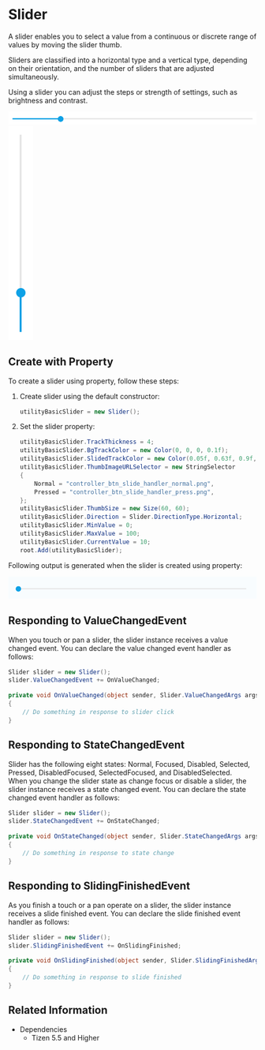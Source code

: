 # Slider
A slider enables you to select a value from a continuous or discrete range of values by moving the slider thumb.

Sliders are classified into a horizontal type and a vertical type, depending on their orientation, and the number of sliders that are adjusted simultaneously.

Using a slider you can adjust the steps or strength of settings, such as brightness and contrast.

![Slider](./media/slider.png) ![Slider](./media/slider2.png)

## Create with Property

To create a slider using property, follow these steps:

1. Create slider using the default constructor:

    ```cs
    utilityBasicSlider = new Slider();
    ```

2. Set the slider property:

    ```cs
    utilityBasicSlider.TrackThickness = 4;
    utilityBasicSlider.BgTrackColor = new Color(0, 0, 0, 0.1f);
    utilityBasicSlider.SlidedTrackColor = new Color(0.05f, 0.63f, 0.9f, 1);
    utilityBasicSlider.ThumbImageURLSelector = new StringSelector
    {
        Normal = "controller_btn_slide_handler_normal.png",
        Pressed = "controller_btn_slide_handler_press.png",
    };
    utilityBasicSlider.ThumbSize = new Size(60, 60);
    utilityBasicSlider.Direction = Slider.DirectionType.Horizontal;
    utilityBasicSlider.MinValue = 0;
    utilityBasicSlider.MaxValue = 100;
    utilityBasicSlider.CurrentValue = 10;
    root.Add(utilityBasicSlider);
    ```

Following output is generated when the slider is created using property:

![Slider](./media/slider.gif)

## Responding to ValueChangedEvent
When you touch or pan a slider, the slider instance receives a value changed event.
You can declare the value changed event handler as follows:

```cs
Slider slider = new Slider();
slider.ValueChangedEvent += OnValueChanged;
```

```cs
private void OnValueChanged(object sender, Slider.ValueChangedArgs args)
{
    // Do something in response to slider click
}
```

## Responding to StateChangedEvent
Slider has the following eight states: Normal, Focused, Disabled, Selected, Pressed, DisabledFocused, SelectedFocused, and DisabledSelected.  
When you change the slider state as change focus or disable a slider, the slider instance receives a state changed event. You can declare the state changed event handler as follows:

```cs
Slider slider = new Slider();
slider.StateChangedEvent += OnStateChanged;
```

```cs
private void OnStateChanged(object sender, Slider.StateChangedArgs args)
{
    // Do something in response to state change
}
```

## Responding to SlidingFinishedEvent
As you finish a touch or a pan operate on a slider, the slider instance receives a slide finished event. You can declare the slide finished event handler as follows:

```cs
Slider slider = new Slider();
slider.SlidingFinishedEvent += OnSlidingFinished;
```

```cs
private void OnSlidingFinished(object sender, Slider.SlidingFinishedArgs args)
{
    // Do something in response to slide finished
}
```

## Related Information
- Dependencies
  -   Tizen 5.5 and Higher